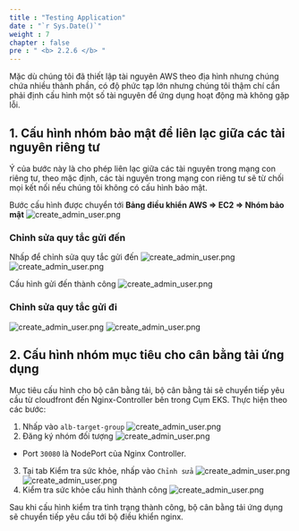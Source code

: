 ```yaml
---
title : "Testing Application"
date : "`r Sys.Date()`"
weight : 7
chapter : false
pre : " <b> 2.2.6 </b> "
---
```

Mặc dù chúng tôi đã thiết lập tài nguyên AWS theo địa hình nhưng chúng chứa nhiều thành phần, có độ phức tạp lớn nhưng
chúng tôi thậm chí cần phải định cấu hình một số tài nguyên để ứng dụng hoạt động mà không gặp lỗi.
## 1. Cấu hình nhóm bảo mật để liên lạc giữa các tài nguyên riêng tư
Ý của bước này là cho phép liên lạc giữa các tài nguyên trong mạng con riêng tư, theo mặc định, các tài nguyên trong mạng con riêng tư sẽ
từ chối mọi kết nối nếu chúng tôi không có cấu hình bảo mật.

Bước cấu hình được chuyển tới **Bảng điều khiển AWS => EC2 => Nhóm bảo mật**
![create_admin_user.png](/aws-stutdy-group-workshop/images/2.4-config/sg-eks-remote.png)
### Chỉnh sửa quy tắc gửi đến
Nhấp để chỉnh sửa quy tắc gửi đến
![create_admin_user.png](/aws-stutdy-group-workshop/images/2.4-config/inbound.png)
![create_admin_user.png](/aws-stutdy-group-workshop/images/2.4-config/inbound1.png)

Cấu hình gửi đến thành công
![create_admin_user.png](/aws-stutdy-group-workshop/images/2.4-config/config-inboumd-success.png)

### Chỉnh sửa quy tắc gửi đi
![create_admin_user.png](/aws-stutdy-group-workshop/images/2.4-config/outbound.png)
![create_admin_user.png](/aws-stutdy-group-workshop/images/2.4-config/outboundSuccessively.png)

## 2. Cấu hình nhóm mục tiêu cho cân bằng tải ứng dụng
Mục tiêu cấu hình cho bộ cân bằng tải, bộ cân bằng tải sẽ chuyển tiếp yêu cầu từ cloudfront đến Nginx-Controller bên trong
Cụm EKS.
Thực hiện theo các bước:
1. Nhấp vào `alb-target-group`
   ![create_admin_user.png](/aws-stutdy-group-workshop/images/2.4-config/configALB.png)
2. Đăng ký nhóm đối tượng
   ![create_admin_user.png](/aws-stutdy-group-workshop/images/2.4-config/config-targetGroup.png)
- Port `30080` là NodePort của Nginx Controller.
3. Tại tab Kiểm tra sức khỏe, nhấp vào `Chỉnh sửa`
   ![create_admin_user.png](/aws-stutdy-group-workshop/images/2.4-config/success-config-alb.png)
   ![create_admin_user.png](/aws-stutdy-group-workshop/images/2.4-config/config-heathy.png)
4. Kiểm tra sức khỏe cấu hình thành công
   ![create_admin_user.png](/aws-stutdy-group-workshop/images/2.4-config/success-config-alb.png)

Sau khi cấu hình kiểm tra tình trạng thành công, bộ cân bằng tải ứng dụng sẽ chuyển tiếp yêu cầu tới bộ điều khiển nginx.
